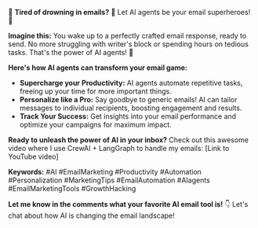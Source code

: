 🤖 **Tired of drowning in emails?** 🤖  Let AI agents be your email superheroes! 🚀

**Imagine this:** You wake up to a perfectly crafted email response, ready to send.  No more struggling with writer's block or spending hours on tedious tasks.  That's the power of AI agents! 🤯

**Here's how AI agents can transform your email game:**

* **Supercharge your Productivity:**  AI agents automate repetitive tasks, freeing up your time for more important things. 
* **Personalize like a Pro:**  Say goodbye to generic emails!  AI can tailor messages to individual recipients, boosting engagement and results. 
* **Track Your Success:**  Get insights into your email performance and optimize your campaigns for maximum impact. 

**Ready to unleash the power of AI in your inbox?**  Check out this awesome video where I use CrewAI + LangGraph to handle my emails: [Link to YouTube video] 

**Keywords:** #AI #EmailMarketing #Productivity #Automation #Personalization #MarketingTips #EmailAutomation #AIagents #EmailMarketingTools #GrowthHacking 

**Let me know in the comments what your favorite AI email tool is!** 👇  Let's chat about how AI is changing the email landscape!